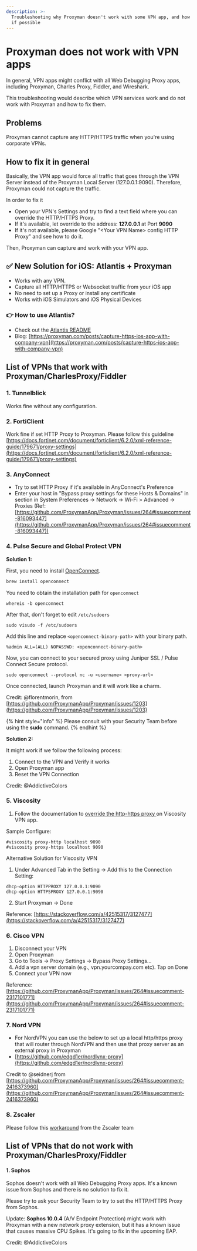 ```yaml
---
description: >-
  Troubleshooting why Proxyman doesn't work with some VPN app, and how to fix it
  if possible
---
```


# Proxyman does not work with VPN apps

In general, VPN apps might conflict with all Web Debugging Proxy apps, including Proxyman, Charles Proxy, Fiddler, and Wireshark.

This troubleshooting would describe which VPN services work and do not work with Proxyman and how to fix them.

## Problems

Proxyman cannot capture any HTTP/HTTPS traffic when you're using corporate VPNs.

## How to fix it in general

Basically, the VPN app would force all traffic that goes through the VPN Server instead of the Proxyman Local Server (127.0.0.1:9090). Therefore, Proxyman could not capture the traffic.

In order to fix it

* Open your VPN's Settings and try to find a text field where you can override the HTTP/HTTPS Proxy.
* If it's available, let override to the address: **127.0.0.1** at Port **9090**
* If it's not available, please Google "\<Your VPN Name> config HTTP Proxy" and see how to do it.

Then, Proxyman can capture and work with your VPN app.

## ✅ New Solution for iOS: Atlantis + Proxyman

* Works with any VPN.
* Capture all HTTP/HTTPS or Websocket traffic from your iOS app
* No need to set up a Proxy or install any certificate
* Works with iOS Simulators and iOS Physical Devices

### 👉 How to use Atlantis?

* Check out the [Atlantis README](https://github.com/ProxymanApp/atlantis)
* Blog: [https://proxyman.com/posts/capture-https-ios-app-with-company-vpn](https://proxyman.com/posts/capture-https-ios-app-with-company-vpn)

## List of VPNs that work with Proxyman/CharlesProxy/Fiddler

### 1. Tunnelblick

Works fine without any configuration.

### 2. FortiClient

Work fine if set HTTP Proxy to Proxyman. Please follow this guideline [https://docs.fortinet.com/document/forticlient/6.2.0/xml-reference-guide/179671/proxy-settings](https://docs.fortinet.com/document/forticlient/6.2.0/xml-reference-guide/179671/proxy-settings)

### 3. AnyConnect

* Try to set HTTP Proxy if it's available in AnyConnect's Preference
* Enter your host in "Bypass proxy settings for these Hosts & Domains" in section in System Preferences -> Network -> Wi-Fi > Advanced -> Proxies (Ref: [https://github.com/ProxymanApp/Proxyman/issues/264#issuecomment-816093447](https://github.com/ProxymanApp/Proxyman/issues/264#issuecomment-816093447))

### 4. Pulse Secure and Global Protect VPN

**Solution 1:**

First, you need to install [OpenConnect](https://casper.infradead.org/openconnect/index.html).

```bash
brew install openconnect
```

You need to obtain the installation path for `openconnect`

```
whereis -b openconnect
```

After that, don't forget to edit `/etc/sudoers`

```
sudo visudo -f /etc/sudoers 
```

Add this line and replace `<openconnect-binary-path>` with your binary path.

```
%admin ALL=(ALL) NOPASSWD: <openconnect-binary-path>
```

Now, you can connect to your secured proxy using Juniper SSL / Pulse Connect Secure protocol.

```
sudo openconnect --protocol nc -u <username> <proxy-url>
```

Once connected, launch Proxyman and it will work like a charm.

Credit: @florentmorin, from [https://github.com/ProxymanApp/Proxyman/issues/1203](https://github.com/ProxymanApp/Proxyman/issues/1203)

{% hint style="info" %}
Please consult with your Security Team before using the **sudo** command.
{% endhint %}

**Solution 2:**

It might work if we follow the following process:

1. Connect to the VPN and Verify it works
2. Open Proxyman app
3. Reset the VPN Connection

Credit: @AddictiveColors

### 5. **Viscosity**

1. Follow the documentation to [override the http-https proxy ](https://www.sparklabs.com/support/kb/article/advanced-configuration-commands/#proxy-http)on Viscosity VPN app.

Sample Configure:

```
#viscosity proxy-http localhost 9090
#viscosity proxy-https localhost 9090
```

Alternative Solution for Viscosity VPN

1. Under Advanced Tab in the Setting -> Add this to the Connection Setting:

```
dhcp-option HTTPPROXY 127.0.0.1:9090
dhcp-option HTTPSPROXY 127.0.0.1:9090
```

2. Start Proxyman -> Done

Reference: [https://stackoverflow.com/a/42515317/3127477](https://stackoverflow.com/a/42515317/3127477)

### 6. Cisco VPN

1. Disconnect your VPN
2. Open Proxyman
3. Go to Tools → Proxy Settings → Bypass Proxy Settings…
4. Add a vpn server domain (e.g., vpn.yourcompay.com etc). Tap on Done
5. Connect your VPN now

Reference: [https://github.com/ProxymanApp/Proxyman/issues/264#issuecomment-2317101771](https://github.com/ProxymanApp/Proxyman/issues/264#issuecomment-2317101771)

### 7. Nord VPN

* For NordVPN you can use the below to set up a local http/https proxy that will router through NordVPN and then use that proxy server as an external proxy in Proxyman
* [https://github.com/edgd1er/nordlynx-proxy](https://github.com/edgd1er/nordlynx-proxy)

Credit to @seidnerj from [https://github.com/ProxymanApp/Proxyman/issues/264#issuecomment-2416373960](https://github.com/ProxymanApp/Proxyman/issues/264#issuecomment-2416373960)

### 8. Zscaler

Please follow this [workaround](https://github.com/ProxymanApp/Proxyman/issues/1307#issuecomment-1236202303) from the Zscaler team

## List of VPNs that do not work with Proxyman/CharlesProxy/Fiddler

#### 1. Sophos

Sophos doesn't work with all Web Debugging Proxy apps. It's a known issue from Sophos and there is no solution to fix it.

Please try to ask your Security Team to try to set the HTTP/HTTPS Proxy from Sophos.

Update: **Sophos 10.0.4** (A/V Endpoint Protection) might work with Proxyman with a new network proxy extension, but it has a known issue that causes massive CPU Spikes. It's going to fix in the upcoming EAP.

Credit: @AddictiveColors
